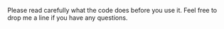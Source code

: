 Please read carefully what the code does before you use it. Feel free to drop me a line if you have any questions.
